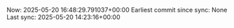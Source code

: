 Now: 2025-05-20 16:48:29.791037+00:00 Earliest commit since sync: None Last sync: 2025-05-20 14:23:16+00:00
